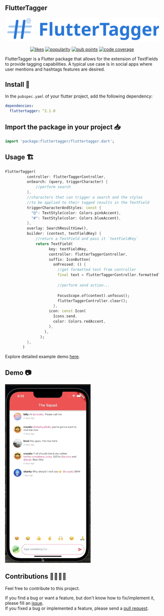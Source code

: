 ## FlutterTagger

<p align="center">
  <img src="https://raw.githubusercontent.com/crazelu/fluttertagger/main/assets/fluttertagger_banner.svg" max-height="100" alt="FlutterTagger" />
</p>

<p align="center">
  <a href="https://pub.dev/packages/fluttertagger/score"><img src="https://img.shields.io/pub/likes/fluttertagger" alt="likes"></a>
  <a href="https://pub.dev/packages/fluttertagger/score"><img src="https://img.shields.io/pub/popularity/fluttertagger" alt="popularity"></a>
  <a href="https://pub.dev/packages/fluttertagger/score"><img src="https://img.shields.io/pub/points/fluttertagger" alt="pub points"></a>
  <a href="https://codecov.io/gh/crazelu/fluttertagger"><img src="https://codecov.io/gh/crazelu/fluttertagger/graph/badge.svg" alt="code coverage"/></a>
</p>


FlutterTagger is a Flutter package that allows for the extension of TextFields to provide tagging capabilities. A typical use case is in social apps where user mentions and hashtags features are desired.

## Install 🚀

In the `pubspec.yaml` of your flutter project, add the following dependency:

```yaml
dependencies:
  fluttertagger: ^2.1.0
```

## Import the package in your project 📥

```dart
import 'package:fluttertagger/fluttertagger.dart';
```

## Usage 🏗️

```dart
FlutterTagger(
          controller: flutterTaggerController,
          onSearch: (query, triggerCharacter) {
              //perform search
          },
          //characters that can trigger a search and the styles
          //to be applied to their tagged results in the TextField
          triggerCharacterAndStyles: const {
            "@": TextStyle(color: Colors.pinkAccent),
            "#": TextStyle(color: Colors.blueAccent),
          },
          overlay: SearchResultView(),
          builder: (context, textFieldKey) {
              //return a TextField and pass it `textFieldKey`
              return TextField(
                    key: textFieldKey,
                    controller: flutterTaggerController,
                    suffix: IconButton(
                      onPressed: () {
                        //get formatted text from controller
                        final text = flutterTaggerController.formattedText;

                        //perform send action...

                        FocusScope.of(context).unfocus();
                        flutterTaggerController.clear();
                      },
                    icon: const Icon(
                      Icons.send,
                      color: Colors.redAccent,
                    ),
                  ),
                );
          },
        )
```


Explore detailed example demo [here](https://github.com/Crazelu/fluttertagger/tree/main/example).

## Demo 📷

<img src="https://raw.githubusercontent.com/Crazelu/fluttertagger/main/assets/fluttertagger.gif" width="280" alt="Example demo"> 

## Contributions 🫱🏾‍🫲🏼

Feel free to contribute to this project.

If you find a bug or want a feature, but don't know how to fix/implement it, please fill an [issue](https://github.com/Crazelu/fluttertagger/issues).  
If you fixed a bug or implemented a feature, please send a [pull request](https://github.com/Crazelu/fluttertagger/pulls).
